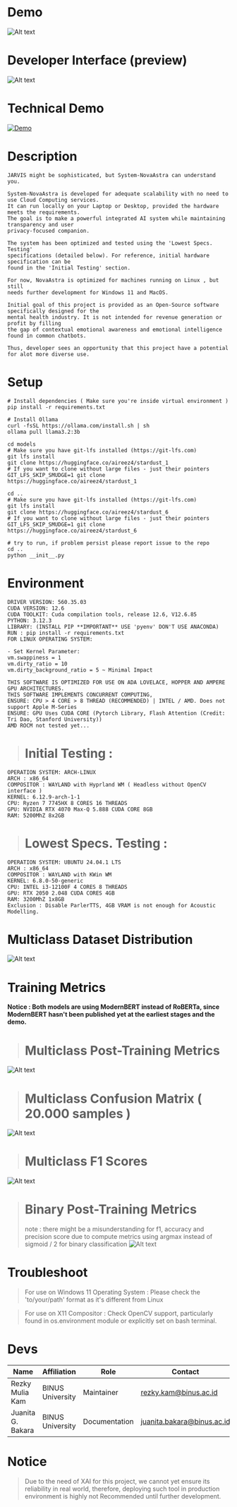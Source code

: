 
# Demo
![Alt text](examples/demo_1.gif)

# Developer Interface (preview)
![Alt text](examples/quickview.png)

# Technical Demo
[![Demo](https://img.youtube.com/vi/W3nKr_7zWZs/hqdefault.jpg)](https://www.youtube.com/watch?v=W3nKr_7zWZs)


# Description

    JARVIS might be sophisticated, but System-NovaAstra can understand you.

    System-NovaAstra is developed for adequate scalability with no need to use Cloud Computing services. 
    It can run locally on your Laptop or Desktop, provided the hardware meets the requirements.
    The goal is to make a powerful integrated AI system while maintaining transparency and user
    privacy-focused companion.
    
    The system has been optimized and tested using the 'Lowest Specs. Testing'
    specifications (detailed below). For reference, initial hardware specification can be
    found in the 'Initial Testing' section.

    For now, NovaAstra is optimized for machines running on Linux , but still
    needs further development for Windows 11 and MacOS.

    Initial goal of this project is provided as an Open-Source software specifically designed for the
    mental health industry. It is not intended for revenue generation or profit by filling
    the gap of contextual emotional awareness and emotional intelligence found in common chatbots.
    
    Thus, developer sees an opportunity that this project have a potential for alot more diverse use.

# Setup

    # Install dependencies ( Make sure you're inside virtual environment )
    pip install -r requirements.txt

    # Install Ollama 
    curl -fsSL https://ollama.com/install.sh | sh
    ollama pull llama3.2:3b

    cd models
    # Make sure you have git-lfs installed (https://git-lfs.com)
    git lfs install
    git clone https://huggingface.co/aireez4/stardust_1
    # If you want to clone without large files - just their pointers
    GIT_LFS_SKIP_SMUDGE=1 git clone https://huggingface.co/aireez4/stardust_1

    cd ..
    # Make sure you have git-lfs installed (https://git-lfs.com)
    git lfs install
    git clone https://huggingface.co/aireez4/stardust_6
    # If you want to clone without large files - just their pointers
    GIT_LFS_SKIP_SMUDGE=1 git clone https://huggingface.co/aireez4/stardust_6

    # try to run, if problem persist please report issue to the repo
    cd ..
    python __init__.py
    

# Environment
    DRIVER VERSION: 560.35.03
    CUDA VERSION: 12.6
    CUDA TOOLKIT: Cuda compilation tools, release 12.6, V12.6.85
    PYTHON: 3.12.3
    LIBRARY: (INSTALL PIP **IMPORTANT** USE 'pyenv' DON'T USE ANACONDA)
    RUN : pip install -r requirements.txt
    FOR LINUX OPERATING SYSTEM:

    - Set Kernel Parameter:
    vm.swappiness = 1
    vm.dirty_ratio = 10
    vm.dirty_background_ratio = 5 ~ Minimal Impact

    THIS SOFTWARE IS OPTIMIZED FOR USE ON ADA LOVELACE, HOPPER AND AMPERE GPU ARCHITECTURES.
    THIS SOFTWARE IMPLEMENTS CONCURRENT COMPUTING,
    ENSURE: CPU > 4 CORE > 8 THREAD (RECOMMENDED) | INTEL / AMD. Does not support Apple M-Series
    ENSURE: GPU Uses CUDA CORE (Pytorch Library, Flash Attention (Credit: Tri Dao, Stanford University))
    AMD ROCM not tested yet...

>   # Initial Testing :
    OPERATION SYSTEM: ARCH-LINUX 
    ARCH : x86_64
    COMPOSITOR : WAYLAND with Hyprland WM ( Headless without OpenCV interface )
    KERNEL: 6.12.9-arch-1-1
    CPU: Ryzen 7 7745HX 8 CORES 16 THREADS
    GPU: NVIDIA RTX 4070 Max-Q 5.888 CUDA CORE 8GB
    RAM: 5200MhZ 8x2GB

>   # Lowest Specs. Testing :
    OPERATION SYSTEM: UBUNTU 24.04.1 LTS 
    ARCH : x86_64 
    COMPOSITOR : WAYLAND with KWin WM
    KERNEL: 6.8.0-50-generic
    CPU: INTEL i3-12100F 4 CORES 8 THREADS
    GPU: RTX 2050 2.048 CUDA CORES 4GB
    RAM: 3200MhZ 1x8GB
    Exclusion : Disable ParlerTTS, 4GB VRAM is not enough for Acoustic Modelling.

# Multiclass Dataset Distribution
![Alt text](metrics/distribution_6.png)

# Training Metrics
**Notice : Both models are using ModernBERT instead of RoBERTa, since ModernBERT hasn't been published yet at the earliest stages and the demo.**

>   # Multiclass Post-Training Metrics
![Alt text](metrics/_multiclass_metrics.png)
>   # Multiclass Confusion Matrix ( 20.000 samples )
![Alt text](metrics/multiclass_cm.png)
>   # Multiclass F1 Scores
![Alt text](metrics/multiclass_f1's.png)
>   # Binary Post-Training Metrics
> note : there might be a misunderstanding for f1, accuracy and precision score due to compute metrics using argmax instead of sigmoid / 2 for binary classification
![Alt text](metrics/metrics_binary.png)

# Troubleshoot
> For use on Windows 11 Operating System :
> Please check the 'to/your/path' format as it's different from Linux

> For use on X11 Compositor :
> Check OpenCV support, particularly found in os.environment module or
> explicitly set on bash terminal.


# Devs
| Name                  | Affiliation       | Role             | Contact                   |
|-----------------------|-------------------|------------------|---------------------------|
| Rezky Mulia Kam       | BINUS University  | Maintainer       | rezky.kam@binus.ac.id     |
| Juanita G. Bakara     | BINUS University  | Documentation    | juanita.bakara@binus.ac.id|

# Notice
> Due to the need of XAI for this project, we cannot yet ensure its reliability in real world,
> therefore, deploying such tool in production environment is highly not Recommended until further development.
